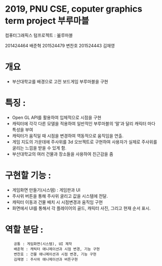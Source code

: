 # 2019, PNU CSE, coputer graphics term project 부루마블

컴퓨터그래픽스 텀프로젝트 : 釜루마블


201424464 배준혁
201524479 변찬호
201524443 김재영

# 개요
 * 부산대학교를 배경으로 고전 보드게임 부루마블을 구현

# 특징 : 
* Open GL API를 활용하여 입체적으로 시점을 구현
* 캐릭터에 각각 다른 모델을 적용하여 일반적인 부루마블의 ‘말’과 달리 캐릭터 마다 특성을 부여
* 캐릭터가 움직일 때 시점을 변경하여 역동적으로 움직임을 연출.
* 게임 지도의 가운데에 주사위를 3d 오브젝트로 구현하여 사용자가 실제로 주사위를 굴리는 느낌을 받을 수 있게 함.
* 부산대학교의 여러 건물과 장소들을 사용하여 친근감을 줌

# 구현할 기능 :
* 게임화면 만들기(시스템) : 게임판과 UI
* 주사위 버튼을 통해 주사위 굴리고 값을 시스템에 전달.
* 캐릭터 이동과 건물 배치 시 시점변경과 움직임 구현
* 화면에서 UI를 통해서 각 플레이어의 골드, 캐릭터 사진, 그리고 현재 순서 표시.

# 역할 분담 :
		공통 : 게임화면(시스템), UI 제작
		배준혁 : 캐릭터 애니메이션과 시점 변경, 기능 구현
		변찬호 : 건물 애니메이션과 시점 변경, 기능 구현
		김재영 : 주사위 애니메이션과 버튼구현
